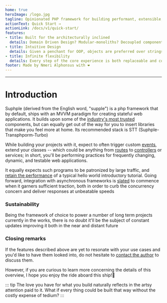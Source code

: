 ```yaml
---
home: true
heroImage: /logo.jpg
tagline: Opinionated PHP framework for building performant, extensible, and testable web applications
actionText: Quick Start →
actionLink: /docs/v1/quick-start/
features:
- title: Built for the architecturally inclined
  details: Domain Driven Design? Modular-monoliths? Decoupled components? SOLID principles? Slim controllers? Service oriented architectures? If those terms appeal to you, you are at the right place!
- title: Intuitive Design
  details: Given a penchant for OOP, objects are preferred over strings in all cases (labelling, payloads/DTOs, routing), for instant recognition of its purpose and location. No includes, no folder scanning, no questionable instantiation (during booting or whenever) is done without your consent
- title: Infinite flexibility
  details: Every step of the core experience is both replaceable and configurable in order to maximize your comfort. No conventional assumptions are made regarding project's requirements
footer: Made by Nmeri Alphonsus with ❤️
---
```



---
# Introduction

Suphple (derived from the English word, "supple") is a php framework that by default, ships with an MVVM paradigm 
for creating stateful web applications. It builds upon some of the [industry's most trusted](/docs/v1/database) components, but can equally get out of the way for you to insert libraries that make you feel more at home. Its recommended stack is STT (Suphple-Transphporm-Turbo)


While building your projects with it, expect to often trigger custom [events](/docs/v1/events), extend your classes -- which could be anything from [routes](/docs/v1/routing) to [controllers](/docs/v1/controllers) or services; in short, you'll be performing practices for frequently changing, dynamic, and testable web applications.

It equally expects such programs to be patronized by large traffic, and [retain the performance](/docs/v1/flows) of a typical hello world introductory tutorial. Going forward, integration with asynchronous frameworks is [slated](/docs/v1/roadmap) to commence when it garners sufficient traction, both in order to curb the concurrency concern and deliver responses at unbeatable speeds

<!-- #how does it compare against others?
Present performance benchmarks -->

### Sustainability

Being the framework of choice to power a number of long term projects currently in the works, there is no doubt it'll be the subject of constant updates improving it both in the near and distant future

### Closing remarks
If the features described above are yet to resonate with your use cases and you'd like to have them looked into, do not hesitate to [contact the author](mailto:vainglories@gmail.com) to discuss them. 

However, if you are curious to learn more concerning the details of this overview, I hope you enjoy the ride aboard this ship!🚤

::: tip
The love you have for what you build naturally reflects in the artsy attention paid to it. What if every thing could be built that way without the costly expense of tedium?
:::